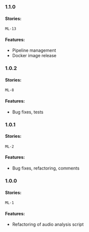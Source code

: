 ### 1.1.0
#### Stories:
`ML-13`
#### Features:
- Pipeline management
- Docker image release

### 1.0.2
#### Stories:
`ML-8`
#### Features:
- Bug fixes, tests

### 1.0.1
#### Stories:
`ML-2`
#### Features:
- Bug fixes, refactoring, comments

### 1.0.0
#### Stories:
`ML-1`
#### Features:
- Refactoring of audio analysis script